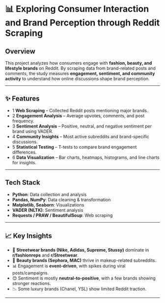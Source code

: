 # 📊 Exploring Consumer Interaction and Brand Perception through Reddit Scraping  

##  Overview  
This project analyzes how consumers engage with **fashion, beauty, and lifestyle brands** on Reddit. By scraping data from brand-related posts and comments, the study measures **engagement, sentiment, and community activity** to understand how online discussions shape brand perception.  

---

## ✨ Features  
- 1 **Web Scraping** – Collected Reddit posts mentioning major brands.  
- 2 **Engagement Analysis** – Average upvotes, comments, and post frequency.  
- 3 **Sentiment Analysis** – Positive, neutral, and negative sentiment per brand using VADER.  
- 4 **Community Insights** – Most active subreddits and brand-specific discussions.  
- 5 **Statistical Testing** – T-tests to compare brand engagement differences.  
- 6 **Data Visualization** – Bar charts, heatmaps, histograms, and line charts for insights.  

---

## Tech Stack  
- **Python**: Data collection and analysis  
- **Pandas, NumPy**: Data cleaning & transformation  
- **Matplotlib, Seaborn**: Visualizations  
- **VADER (NLTK)**: Sentiment analysis  
- **Requests / PRAW / BeautifulSoup**: Web scraping  

---

## 📈 Key Insights  
- 🚀 **Streetwear brands (Nike, Adidas, Supreme, Stussy)** dominate in **r/fashionreps** and **r/Streetwear**.  
- 💄 **Beauty brands (Sephora, MAC)** thrive in makeup-related subreddits.  
- 📊 Engagement is **event-driven**, with spikes during viral posts/campaigns.  
- 😊 Sentiment is mostly **neutral-to-positive**, with a few brands showing stronger reactions.  
- 📉 Some luxury brands (Chanel, YSL) show limited Reddit traction.  

---



